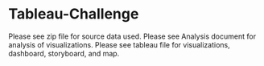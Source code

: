 # Tableau-Challenge
Please see zip file for source data used.
Please see Analysis document for analysis of visualizations. 
Please see tableau file for visualizations, dashboard, storyboard, and map.
